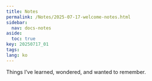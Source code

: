 ```yaml
---
title: Notes
permalink: /Notes/2025-07-17-welcome-notes.html
sidebar:
  nav: docs-notes
aside:
  toc: true
key: 20250717_01
tags: 
lang: ko
---
```


Things I’ve learned, wondered, and wanted to remember.
